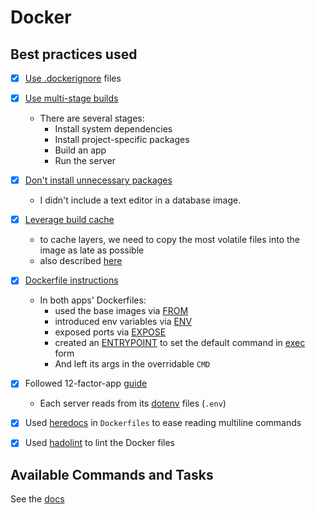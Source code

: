 # Docker

## Best practices used

- [x] [Use .dockerignore](https://docs.docker.com/develop/develop-images/dockerfile_best-practices/#exclude-with-dockerignore) files

- [x] [Use multi-stage builds](https://docs.docker.com/develop/develop-images/dockerfile_best-practices/#use-multi-stage-builds)
  - There are several stages:
    - Install system dependencies
    - Install project-specific packages
    - Build an app
    - Run the server

- [x] [Don't install unnecessary packages](https://docs.docker.com/develop/develop-images/dockerfile_best-practices/#dont-install-unnecessary-packages)
  - I didn't include a text editor in a database image.

- [x] [Leverage build cache](https://docs.docker.com/develop/develop-images/dockerfile_best-practices/#leverage-build-cache)
  - to cache layers, we need to copy the most volatile files into the image as late as possible
  - also described [here](https://fastapi.tiangolo.com/deployment/docker/#docker-cache)

- [x] [Dockerfile instructions](https://docs.docker.com/develop/develop-images/dockerfile_best-practices/#dockerfile-instructions)
  - In both apps' Dockerfiles:
    - used the base images via [FROM](https://docs.docker.com/develop/develop-images/dockerfile_best-practices/#from)
    - introduced env variables via [ENV](https://docs.docker.com/develop/develop-images/dockerfile_best-practices/#env)
    - exposed ports via [EXPOSE](https://docs.docker.com/develop/develop-images/dockerfile_best-practices/#expose)
    - created an [ENTRYPOINT](https://docs.docker.com/develop/develop-images/dockerfile_best-practices/#entrypoint) to set the default command in [exec](https://docs.docker.com/engine/reference/builder/#exec-form-entrypoint-example) form
    - And left its args in the overridable `CMD`

- [x] Followed 12-factor-app [guide](https://12factor.net/dev-prod-parity)
  - Each server reads from its [dotenv](https://hexdocs.pm/dotenvy/dotenv-file-format.html) files (`.env`)

- [x] Used [heredocs](https://www.docker.com/blog/introduction-to-heredocs-in-dockerfiles/) in `Dockerfiles` to ease reading multiline commands

- [x] Used [hadolint](https://github.com/hadolint/hadolint) to lint the Docker files

## Available Commands and Tasks

See the [docs](./README/docs.md)
